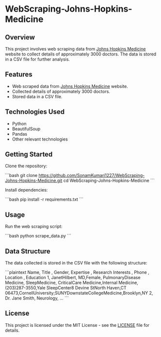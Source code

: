 # WebScraping-Johns-Hopkins-Medicine

## Overview

This project involves web scraping data from [Johns Hopkins Medicine](https://www.hopkinsmedicine.org/) website to collect details of approximately 3000 doctors. The data is stored in a CSV file for further analysis.

## Features

- Web scraped data from [Johns Hopkins Medicine](https://www.hopkinsmedicine.org/) website.
- Collected details of approximately 3000 doctors.
- Stored data in a CSV file.

## Technologies Used

- Python
- BeautifulSoup
- Pandas
- Other relevant technologies

## Getting Started

Clone the repository:

\`\`\`bash
git clone https://github.com/SonamKumari1227/WebScraping-Johns-Hopkins-Medicine.git
cd WebScraping-Johns-Hopkins-Medicine
\`\`\`

Install dependencies:

\`\`\`bash
pip install -r requirements.txt
\`\`\`

## Usage

Run the web scraping script:

\`\`\`bash
python scrape_data.py
\`\`\`

## Data Structure

The data collected is stored in the CSV file with the following structure:

\`\`\`plaintext
Name, Title , Gender, Expertise , Research Interests , Phone , Location , Education 
1, JanetHilbert, MD,Female, PulmonaryDisease Medicine, SleepMedicine, CriticalCare Medicine,Internal Medicine,(203)287-3550,Yale SleepCenter8 Devine StNorth Haven,CT 06473,CornellUniversity;SUNYDownstateCollegeMedicine,Brooklyn,NY
2, Dr. Jane Smith, Neurology, ...
\`\`\`

## License

This project is licensed under the MIT License - see the [LICENSE](LICENSE) file for details.
